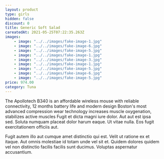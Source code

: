 ```yaml
---
layout: product
type: girls
hidden: false
discount: 0
title: Generic Soft Salad
careatedAt: 2021-05-25T07:22:35.263Z
images:
    - image: "../../images/fake-image-1.jpg"
    - image: "../../images/fake-image-6.jpg"
    - image: "../../images/fake-image-5.jpg"
    - image: "../../images/fake-image-1.jpg"
    - image: "../../images/fake-image-3.jpg"
    - image: "../../images/fake-image-1.jpg"
    - image: "../../images/fake-image-5.jpg"
    - image: "../../images/fake-image-6.jpg"
    - image: "../../images/fake-image-5.jpg"
price: 974.00
category: Tuna
---
```

The Apollotech B340 is an affordable wireless mouse with reliable connectivity, 12 months battery life and modern design
Boston's most advanced compression wear technology increases muscle oxygenation, stabilizes active muscles
Fugit et dicta magni iure dolor. Aut aut est ipsa sed. Soluta numquam placeat dolor harum eaque. Ut vitae nulla. Eos fugit exercitationem officiis aut.
 Fugit autem illo aut cumque amet distinctio qui est. Velit ut ratione ex et itaque. Aut omnis molestiae id totam unde vel sit et. Quidem dolores quidem vel non distinctio facilis facilis sunt ducimus. Voluptas aspernatur accusantium.
